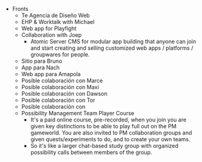 - Fronts
	- Te Agencia de Diseño Web
	- EHP & Worktalk with Michael
	- Web app for Playfight
	- Collaboration with Joep
		- Atomic Server CMS for modular app building that anyone can join and start creating and selling customized web apps / platforms / groupwares for people.
	- Sitio para Bruno
	- App para Nach
	- Web app para Amapola
	- Posible colaboración con Marce
	- Posible colaboración con Maxi
	- Posible colaboración con Dawson
	- Posible colaboración con Tor
	- Posible colaboración con
	- Possibility Management Team Player Course
		- It's a paid online course, pre-recorded, when you join you are given key distinctions to be able to play full out on the PM gameworld. You are also invited to PM collaboration groups and given quests/experiments to do, and to create your own teams.
		- So it's like a larger chat-based study group with organized possibility calls between members of the group.